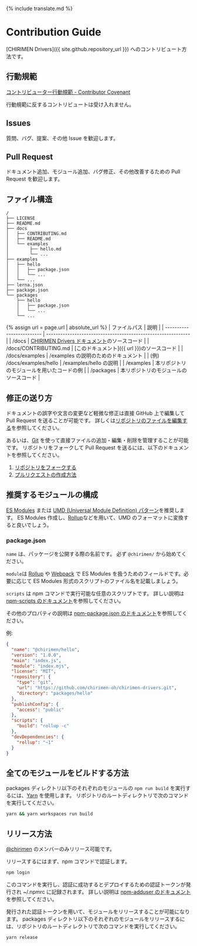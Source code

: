 {% include translate.md %}

# Contribution Guide

[CHIRIMEN Drivers]({{ site.github.repository_url }}) へのコントリビュート方法です。

## 行動規範

[コントリビューター行動規範 - Contributor Covenant](https://www.contributor-covenant.org/ja/version/1/4/code-of-conduct)

行動規範に反するコントリビュートは受け入れません。

## Issues

質問、バグ、提案、その他 Issue を歓迎します。

## Pull Request

ドキュメント追加、モジュール追加、バグ修正、その他改善するための Pull Request を歓迎します。

## ファイル構造

```
/
├── LICENSE
├── README.md
├── docs
│   ├── CONTRIBUTING.md
│   ├── README.md
│   └── examples
│        ├── hello.md
│        └── ...
├── examples
│   ├── hello
│   │   ├── package.json
│   │   └── ...
│   └── ...
├── lerna.json
├── package.json
└── packages
    ├── hello
    │   ├── package.json
    │   └── ...
    └── ...
```

{% assign url = page.url | absolute_url %}
| ファイルパス | 説明 |
| ------------------------- | ------------------------------------------------------------- |
| /docs | [CHIRIMEN Drivers ドキュメント](https://chirimen.org/chirimen-drivers/)のソースコード |
| /docs/CONTRIBUTING.md | [このドキュメント]({{ url }})のソースコード |
| /docs/examples | /examples の説明のためのドキュメント |
| (例) /docs/examples/hello | /examples/hello の説明 |
| /examples | 本リポジトリのモジュールを用いたコードの例 |
| /packages | 本リポジトリのモジュールのソースコード |

## 修正の送り方

ドキュメントの誤字や文言の変更など軽微な修正は直接 GitHub 上で編集して Pull Request を送ることが可能です。
詳しくは[リポジトリのファイルを編集する](https://help.github.com/ja/github/managing-files-in-a-repository/editing-files-in-your-repository)を参照してください。

あるいは、[Git](https://git-scm.com/) を使って直接ファイルの追加・編集・削除を管理することが可能です。
リポジトリをフォークして Pull Request を送るには、以下のドキュメントを参照してください。

1. [リポジトリをフォークする](https://help.github.com/ja/github/getting-started-with-github/fork-a-repo)
2. [プルリクエストの作成方法](https://help.github.com/ja/github/collaborating-with-issues-and-pull-requests/creating-a-pull-request)

## 推奨するモジュールの構成

[ES Modules](https://tc39.es/ecma262/#sec-imports) または [UMD (Universal Module Definition) パターン](https://github.com/umdjs/umd)を推奨します。
ES Modules 作成し、[Rollup](https://rollupjs.org/)などを用いて、UMD のフォーマットに変換すると良いでしょう。

### package.json

`name` は、パッケージを公開する際の名前です。
必ず `@chirimen/` から始めてください。

`module`は [Rollup](https://rollupjs.org/) や [Webpack](https://webpack.js.org/) で ES Modules を扱うためのフィールドです。必要に応じて ES Modules 形式のスクリプトのファイル名を記載しましょう。

`scripts` は npm コマンドで実行可能な任意のスクリプトです。
詳しい説明は [npm-scripts のドキュメント](https://docs.npmjs.com/misc/scripts)を参照してください。

その他のプロパティの説明は [npm-package.json のドキュメント](https://docs.npmjs.com/files/package.json)を参照してください。

例:

```json
{
  "name": "@chirimen/hello",
  "version": "1.0.0",
  "main": "index.js",
  "module": "index.mjs",
  "license": "MIT",
  "repository": {
    "type": "git",
    "url": "https://github.com/chirimen-oh/chirimen-drivers.git",
    "directory": "packages/hello"
  },
  "publishConfig": {
    "access": "public"
  },
  "scripts": {
    "build": "rollup -c"
  },
  "devDependencies": {
    "rollup": "~1"
  }
}
```

## 全てのモジュールをビルドする方法

packages ディレクトリ以下のそれぞれのモジュールの `npm run build` を実行するには、[Yarn](https://yarnpkg.com/) を使用します。
リポジトリのルートディレクトリで次のコマンドを実行してください。

```sh
yarn && yarn workspaces run build
```

## リリース方法

[@chirimen](https://www.npmjs.com/org/chirimen) のメンバーのみリリース可能です。

リリースするにはまず、npm コマンドで認証します。

```sh
npm login
```

このコマンドを実行し、認証に成功するとデプロイするための認証トークンが発行され ~/.npmrc に記録されます。
詳しい説明は [npm-adduser のドキュメント](https://docs.npmjs.com/cli/adduser) を参照してください。

発行された認証トークンを用いて、モジュールをリリースすることが可能になります。
packages ディレクトリ以下のそれぞれのモジュールをリリースするには、リポジトリのルートディレクトリで次のコマンドを実行してください。

```sh
yarn release
```
